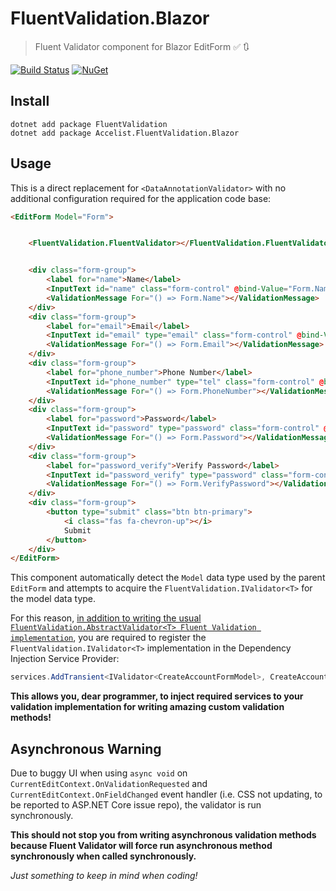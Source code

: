 # FluentValidation.Blazor

> Fluent Validator component for Blazor EditForm :white_check_mark: :arrows_clockwise:

[![Build Status](https://dev.azure.com/ryanelian/FluentValidation.Blazor/_apis/build/status/ryanelian.FluentValidation.Blazor?branchName=master)](https://dev.azure.com/ryanelian/FluentValidation.Blazor/_build/latest?definitionId=4&branchName=master) [![NuGet](https://badgen.net/nuget/v/Accelist.FluentValidation.Blazor?icon=nuget)](https://www.nuget.org/packages/Accelist.FluentValidation.Blazor) 

## Install

```
dotnet add package FluentValidation
dotnet add package Accelist.FluentValidation.Blazor
```

## Usage

This is a direct replacement for `<DataAnnotationValidator>` with no additional configuration required for the application code base:

```html
<EditForm Model="Form">


    <FluentValidation.FluentValidator></FluentValidation.FluentValidator>


    <div class="form-group">
        <label for="name">Name</label>
        <InputText id="name" class="form-control" @bind-Value="Form.Name"></InputText>
        <ValidationMessage For="() => Form.Name"></ValidationMessage>
    </div>
    <div class="form-group">
        <label for="email">Email</label>
        <InputText id="email" type="email" class="form-control" @bind-Value="Form.Email"></InputText>
        <ValidationMessage For="() => Form.Email"></ValidationMessage>
    </div>
    <div class="form-group">
        <label for="phone_number">Phone Number</label>
        <InputText id="phone_number" type="tel" class="form-control" @bind-Value="Form.PhoneNumber"></InputText>
        <ValidationMessage For="() => Form.PhoneNumber"></ValidationMessage>
    </div>
    <div class="form-group">
        <label for="password">Password</label>
        <InputText id="password" type="password" class="form-control" @bind-Value="Form.Password"></InputText>
        <ValidationMessage For="() => Form.Password"></ValidationMessage>
    </div>
    <div class="form-group">
        <label for="password_verify">Verify Password</label>
        <InputText id="password_verify" type="password" class="form-control" @bind-Value="Form.VerifyPassword"></InputText>
        <ValidationMessage For="() => Form.VerifyPassword"></ValidationMessage>
    </div>
    <div class="form-group">
        <button type="submit" class="btn btn-primary">
            <i class="fas fa-chevron-up"></i>
            Submit
        </button>
    </div>
</EditForm>
```

This component automatically detect the `Model` data type used by the parent `EditForm` and attempts to acquire the `FluentValidation.IValidator<T>` for the model data type.

For this reason, [in addition to writing the usual `FluentValidation.AbstractValidator<T> Fluent Validation implementation`](https://fluentvalidation.net/start), you are required to register the `FluentValidation.IValidator<T>` implementation in the Dependency Injection Service Provider:

```cs
services.AddTransient<IValidator<CreateAccountFormModel>, CreateAccountFormModelValidator>();
```

**This allows you, dear programmer, to inject required services to your validation implementation for writing amazing custom validation methods!**

## Asynchronous Warning

Due to buggy UI when using `async void` on `CurrentEditContext.OnValidationRequested` and `CurrentEditContext.OnFieldChanged` event handler (i.e. CSS not updating, to be reported to ASP.NET Core issue repo), the validator is run synchronously.

**This should not stop you from writing asynchronous validation methods because Fluent Validator will force run asynchronous method synchronously when called synchronously.**

*Just something to keep in mind when coding!*
